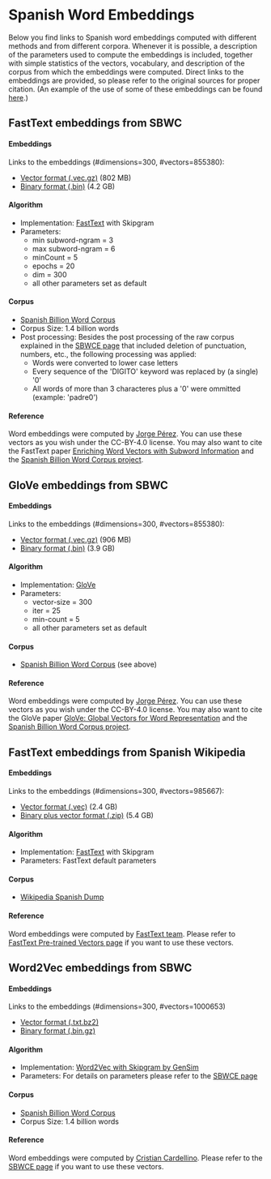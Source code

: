 # Spanish Word Embeddings

Below you find links to Spanish word embeddings computed with different methods and from different corpora. Whenever it is possible, a description of the parameters used to compute the embeddings is included, together with simple statistics of the vectors, vocabulary, and description of the corpus from which the embeddings were computed. Direct links to the embeddings are provided, so please refer to the original sources for proper citation. (An example of the use of some of these embeddings can be found [here](examples/Ejemplo_WordVectors.md).)

## FastText embeddings from SBWC

#### Embeddings
Links to the embeddings (#dimensions=300, #vectors=855380): 
- [Vector format (.vec.gz)](http://dcc.uchile.cl/~jperez/word-embeddings/fasttext-sbwc.3.6.e20.vec.gz) (802 MB) 
- [Binary format (.bin)](http://dcc.uchile.cl/~jperez/word-embeddings/fasttext-sbwc.3.6.e20.bin) (4.2 GB)

#### Algorithm
- Implementation: [FastText](https://github.com/facebookresearch/fastText) with Skipgram
- Parameters: 
    - min subword-ngram = 3 
    - max subword-ngram = 6
    - minCount = 5
    - epochs = 20
    - dim = 300
    - all other parameters set as default
     
#### Corpus
- [Spanish Billion Word Corpus](http://crscardellino.github.io/SBWCE/)
- Corpus Size: 1.4 billion words
- Post processing: Besides the post processing of the raw corpus explained in the [SBWCE page](http://crscardellino.github.io/SBWCE/) that included deletion of punctuation, numbers, etc., the following processing was applied:
    - Words were converted to lower case letters
    - Every sequence of the 'DIGITO' keyword was replaced by (a single) '0'
    - All words of more than 3 characteres plus a '0' were ommitted (example: 'padre0')

#### Reference
Word embeddings were computed by [Jorge Pérez](https://github.com/jorgeperezrojas). You can use these vectors as you wish under the CC-BY-4.0 license. You may also want to cite the FastText paper [Enriching Word Vectors with Subword Information](https://arxiv.org/abs/1607.04606) and the [Spanish Billion Word Corpus project](http://crscardellino.github.io/SBWCE/). 

## GloVe embeddings from SBWC

#### Embeddings
Links to the embeddings (#dimensions=300, #vectors=855380): 
- [Vector format (.vec.gz)](http://dcc.uchile.cl/~jperez/word-embeddings/glove-sbwc.i25.vec.gz) (906 MB) 
- [Binary format (.bin)](http://dcc.uchile.cl/~jperez/word-embeddings/glove-sbwc.i25.bin) (3.9 GB)

#### Algorithm
- Implementation: [GloVe](https://github.com/stanfordnlp/GloVe)
- Parameters: 
    - vector-size = 300
    - iter = 25
    - min-count = 5
    - all other parameters set as default

#### Corpus
- [Spanish Billion Word Corpus](http://crscardellino.github.io/SBWCE/) (see above)

#### Reference
Word embeddings were computed by [Jorge Pérez](https://github.com/jorgeperezrojas). You can use these vectors as you wish under the CC-BY-4.0 license. You may also want to cite the GloVe paper [GloVe: Global Vectors for Word Representation](https://nlp.stanford.edu/pubs/glove.pdf) and the [Spanish Billion Word Corpus project](http://crscardellino.github.io/SBWCE/).

## FastText embeddings from Spanish Wikipedia 

#### Embeddings
Links to the embeddings (#dimensions=300, #vectors=985667): 
- [Vector format (.vec)](https://s3-us-west-1.amazonaws.com/fasttext-vectors/wiki.es.vec) (2.4 GB) 
- [Binary plus vector format (.zip)](https://s3-us-west-1.amazonaws.com/fasttext-vectors/wiki.es.zip) (5.4 GB)

#### Algorithm
- Implementation: [FastText](https://github.com/facebookresearch/fastText) with Skipgram
- Parameters: FastText default parameters
     
#### Corpus
- [Wikipedia Spanish Dump](https://archive.org/details/eswiki-20150105)

#### Reference
Word embeddings were computed by [FastText team](https://github.com/facebookresearch/fastText).
Please refer to [FastText Pre-trained Vectors page](https://github.com/facebookresearch/fastText/blob/master/pretrained-vectors.md) if you want to use these vectors.

## Word2Vec embeddings from SBWC

#### Embeddings
Links to the embeddings (#dimensions=300, #vectors=1000653) 
- [Vector format (.txt.bz2)](http://cs.famaf.unc.edu.ar/~ccardellino/SBWCE/SBW-vectors-300-min5.txt.bz2) 
- [Binary format (.bin.gz)](http://cs.famaf.unc.edu.ar/~ccardellino/SBWCE/SBW-vectors-300-min5.bin.gz) 

#### Algorithm
- Implementation: [Word2Vec with Skipgram by GenSim](https://radimrehurek.com/gensim/models/word2vec.html) 
- Parameters: For details on parameters please refer to the [SBWCE page](http://crscardellino.github.io/SBWCE/)
     
#### Corpus
- [Spanish Billion Word Corpus](http://crscardellino.github.io/SBWCE/) 
- Corpus Size: 1.4 billion words

#### Reference
Word embeddings were computed by [Cristian Cardellino](https://github.com/crscardellino). Please refer to the [SBWCE page](http://crscardellino.github.io/SBWCE/) if you want to use these vectors.

